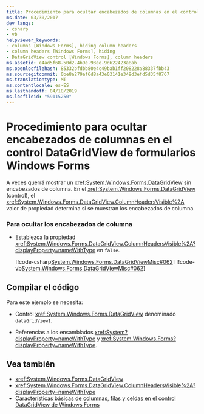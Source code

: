 ```yaml
---
title: Procedimiento para ocultar encabezados de columnas en el control DataGridView de formularios Windows Forms
ms.date: 03/30/2017
dev_langs:
- csharp
- vb
helpviewer_keywords:
- columns [Windows Forms], hiding column headers
- column headers [Windows Forms], hiding
- DataGridView control [Windows Forms], column headers
ms.assetid: e4ad5f68-50d2-4b9e-93ee-9d622423a8ab
ms.openlocfilehash: 85332bfdbb80e4c49bab1ff208228a88337fbb43
ms.sourcegitcommit: 0be8a279af6d8a43e03141e349d3efd5d35f8767
ms.translationtype: MT
ms.contentlocale: es-ES
ms.lasthandoff: 04/18/2019
ms.locfileid: "59115250"
---
```

# <a name="how-to-hide-column-headers-in-the-windows-forms-datagridview-control"></a>Procedimiento para ocultar encabezados de columnas en el control DataGridView de formularios Windows Forms
A veces querrá mostrar un <xref:System.Windows.Forms.DataGridView> sin encabezados de columna. En el <xref:System.Windows.Forms.DataGridView> (control), el <xref:System.Windows.Forms.DataGridView.ColumnHeadersVisible%2A> valor de propiedad determina si se muestran los encabezados de columna.  
  
### <a name="to-hide-the-column-headers"></a>Para ocultar los encabezados de columna  
  
-   Establezca la propiedad <xref:System.Windows.Forms.DataGridView.ColumnHeadersVisible%2A?displayProperty=nameWithType> en `false`.  
  
     [!code-csharp[System.Windows.Forms.DataGridViewMisc#062](~/samples/snippets/csharp/VS_Snippets_Winforms/System.Windows.Forms.DataGridViewMisc/CS/datagridviewmisc.cs#062)]
     [!code-vb[System.Windows.Forms.DataGridViewMisc#062](~/samples/snippets/visualbasic/VS_Snippets_Winforms/System.Windows.Forms.DataGridViewMisc/VB/datagridviewmisc.vb#062)]  
  
## <a name="compiling-the-code"></a>Compilar el código  
 Para este ejemplo se necesita:  
  
-   Control <xref:System.Windows.Forms.DataGridView> denominado `dataGridView1`.  
  
-   Referencias a los ensamblados <xref:System?displayProperty=nameWithType> y <xref:System.Windows.Forms?displayProperty=nameWithType>.  
  
## <a name="see-also"></a>Vea también

- <xref:System.Windows.Forms.DataGridView>
- <xref:System.Windows.Forms.DataGridView.ColumnHeadersVisible%2A?displayProperty=nameWithType>
- [Características básicas de columnas, filas y celdas en el control DataGridView de Windows Forms](basic-column-row-and-cell-features-wf-datagridview-control.md)

